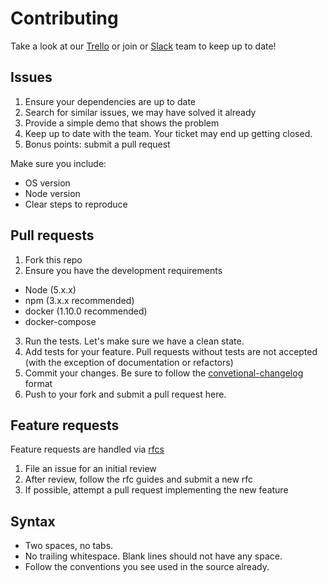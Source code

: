 # Contributing

Take a look at our [Trello](https://trello.com/bonfire5) or join or
[Slack](https://bonfireslack.stamplayapp.com/) team to keep up to date!

## Issues

1. Ensure your dependencies are up to date
2. Search for similar issues, we may have solved it already
3. Provide a simple demo that shows the problem
4. Keep up to date with the team. Your ticket may end up getting closed.
5. Bonus points: submit a pull request

Make sure you include:

 - OS version
 - Node version
 - Clear steps to reproduce

## Pull requests

1. Fork this repo
2. Ensure you have the development requirements
  - Node (5.x.x)
  - npm (3.x.x recommended)
  - docker (1.10.0 recommended)
  - docker-compose
3. Run the tests. Let's make sure we have a clean state.
4. Add tests for your feature. Pull requests without tests are not accepted
(with the exception of documentation or refactors)
5. Commit your changes. Be sure to follow the [convetional-changelog]() format
6. Push to your fork and submit a pull request here.

## Feature requests

Feature requests are handled via [rfcs]()

1. File an issue for an initial review
2. After review, follow the rfc guides and submit a new rfc
3. If possible, attempt a pull request implementing the new feature

## Syntax

- Two spaces, no tabs.
- No trailing whitespace. Blank lines should not have any space.
- Follow the conventions you see used in the source already.
